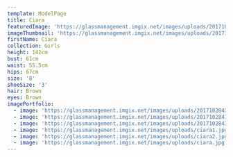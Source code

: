 ```yaml
---
template: ModelPage
title: Ciara
featuredImage: 'https://glassmanagement.imgix.net/images/uploads/201710284425.jpg'
imageThumbnail: 'https://glassmanagement.imgix.net/images/uploads/201710284370crop.jpg'
firstName: Ciara
collection: Girls
height: 142cm
bust: 61cm
waist: 55.5cm
hips: 67cm
size: '8'
shoeSize: '3'
hair: Brown
eyes: Brown
imagePortfolio:
  - image: 'https://glassmanagement.imgix.net/images/uploads/201710284370crop.jpg'
  - image: 'https://glassmanagement.imgix.net/images/uploads/201710284189crop.jpg'
  - image: 'https://glassmanagement.imgix.net/images/uploads/201710284370bw.jpg'
  - image: 'https://glassmanagement.imgix.net/images/uploads/ciara1.jpg'
  - image: 'https://glassmanagement.imgix.net/images/uploads/ciara2.jpg'
  - image: 'https://glassmanagement.imgix.net/images/uploads/ciara.jpg'
---
```



